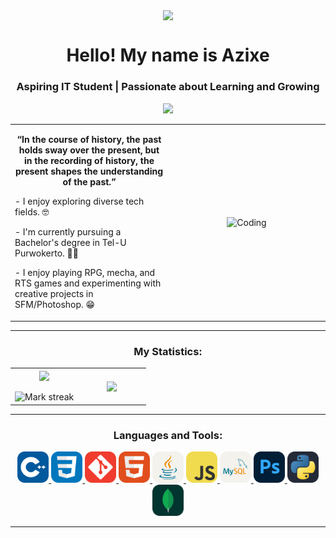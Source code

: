 <p align="center"><picture align="center"><img align="center" src = "https://github.com/7oSkaaa/7oSkaaa/blob/main/Images/about_me.gif?raw=true" width = 50px></picture></p>
<h1 align="center">Hello! My name is Azixe</h1>
<h3 align="center">Aspiring IT Student | Passionate about Learning and Growing</h3>
<p align="center"> <img src="https://komarev.com/ghpvc/?username=Azixe&label=Profile%20views&color=0e75b6&style=flat"  /> </p>

<table align="center">
<tr border="none">
<td width="50%" align="left">
   <div align="center">
   <p><b>“In the course of history, the past holds sway over the present, but in the recording of history, the present shapes the understanding of the past.”</b></p>
</div>

   <p>- I enjoy exploring diverse tech fields. 🤓</p>
   <p>- I'm currently pursuing a Bachelor's degree in Tel-U Purwokerto. 👨‍🎓 </p>
   <p>- I enjoy playing RPG, mecha, and RTS games and experimenting with creative projects in SFM/Photoshop. 😁</p>
</td>
<td width="50%" align="center">
   <img align="center" alt="Coding" width="450" src="https://media.tenor.com/cX92mi1p-NYAAAAM/coding-anime.gif">
</td>
</tr>
</table>


---

<h3 align="center">My Statistics:</h3>
<p align="center">
<table align="center">
<tr border="none">
<td width="50%" align="center">
  
  <img  align="center"  src="https://github-readme-stats.vercel.app/api?username=Azixe&theme=dark&show_icons=true&count_private=true" />
  <br></br>
  <img  title="🔥 Get streak stats for your profile at git.io/streak-stats" alt="Mark streak" src="https://github-readme-streak-stats.herokuapp.com/?user=Azixe&theme=dark&hide_border=false" /> 
</td>
<td width="50%" align="center">

  <img  align="center"  src="https://github-readme-stats.anuraghazra1.vercel.app/api/top-langs/?username=Azixe&theme=dark&hide_border=false&no-bg=true&no-frame=true&langs_count=10"/>
  
  </td>
</tr>
</table>

---

<h3 align="center">Languages and Tools:</h3>
<p align="center">
   <a href="https://www.w3schools.com/cpp/" target="_blank" rel="noreferrer">
      <img src="https://github.com/tandpfun/skill-icons/blob/main/icons/CPP.svg" alt="cplusplus" width="50" height="50"/>
   </a>
   <a href="https://www.w3schools.com/css/" target="_blank" rel="noreferrer">
      <img src="https://github.com/tandpfun/skill-icons/blob/main/icons/CSS.svg" alt="css3" width="50" height="50"/>
   </a>
   <a href="https://git-scm.com/" target="_blank" rel="noreferrer">
      <img src="https://github.com/tandpfun/skill-icons/blob/main/icons/Git.svg" alt="git" width="50" height="50"/>
   </a>
   <a href="https://www.w3.org/html/" target="_blank" rel="noreferrer">
      <img src="https://github.com/tandpfun/skill-icons/blob/main/icons/HTML.svg" alt="html5" width="50" height="50"/>
   </a>
   <a href="https://www.java.com" target="_blank" rel="noreferrer">
      <img src="https://github.com/tandpfun/skill-icons/blob/main/icons/Java-Light.svg" alt="java" width="50" height="50"/>
   </a>
   <a href="https://developer.mozilla.org/en-US/docs/Web/JavaScript" target="_blank" rel="noreferrer">
      <img src="https://github.com/tandpfun/skill-icons/blob/main/icons/JavaScript.svg" alt="javascript" width="50" height="50"/>
   </a>
   <a href="https://www.mysql.com/" target="_blank" rel="noreferrer">
      <img src="https://github.com/tandpfun/skill-icons/blob/main/icons/MySQL-Light.svg" alt="mysql" width="50" height="50"/>
   </a>
   <a href="https://www.photoshop.com/en" target="_blank" rel="noreferrer">
      <img src="https://github.com/tandpfun/skill-icons/blob/main/icons/Photoshop.svg" alt="photoshop" width="50" height="50"/>
   </a>
   <a href="https://www.python.org/" target="_blank" rel="noreferrer">
      <img src="https://github.com/tandpfun/skill-icons/blob/main/icons/Python-Dark.svg" alt="python" width="50" height="50"/>
   </a>
   <a href="https://www.mongodb.com/" target="_blank" rel="noreferrer">
      <img src="https://github.com/tandpfun/skill-icons/blob/main/icons/MongoDB.svg" alt="mongodb" width="50" height="50"/>
   </a>
</p>


---


